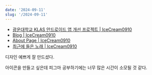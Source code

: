 ```yaml
---
date: '2024-09-11'
slug: '/2024-09-11'
---
```


- [광운대학교 KLAS 안드로이드 앱 개선 프로젝트 | IceCream0910](https://github.com/IceCream0910/kw-klas-plus)
- [Blog | IceCream0910](https://blog.yuntae.in/)
- [About Page | IceCream0910](https://yuntae.in/)
- [최근에 들은 노래 | IceCream0910](https://music.yuntae.in/)

디자인 예쁘게 잘 만드셨다.

아이콘을 만들고 싶은데 피그마 공부하기에는 너무 많은 시간이 소모될 것 같다.